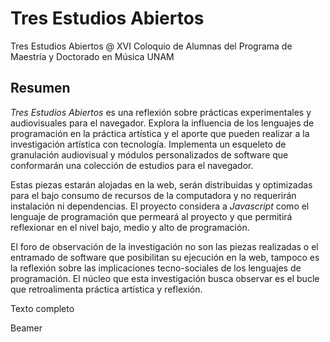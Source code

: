 
# Tres Estudios Abiertos 

Tres Estudios Abiertos @ XVI Coloquio de Alumnas del Programa de Maestría y Doctorado en Música UNAM

## Resumen

*Tres Estudios Abiertos* es una reflexión sobre prácticas experimentales y audiovisuales para el navegador. Explora la influencia de los lenguajes de programación en la práctica artística y el aporte que pueden realizar a la investigación artística con tecnología. Implementa un esqueleto de granulación audiovisual y módulos personalizados de software que conformarán una colección de estudios para el navegador. 

Estas piezas estarán alojadas en la web, serán distribuidas y optimizadas para el bajo consumo de recursos de la computadora y no requerirán instalación ni dependencias. El proyecto considera a *Javascript* como el lenguaje de programación que permeará al proyecto y que permitirá reflexionar en el nivel bajo, medio y alto de programación.

El foro de observación de la investigación no son las piezas realizadas o el entramado de software que posibilitan su ejecución en la web, tampoco es la reflexión sobre las implicaciones tecno-sociales de los lenguajes de programación. El núcleo que esta investigación busca observar es el bucle que retroalimenta práctica artística y reflexión. 

Texto completo 

Beamer

